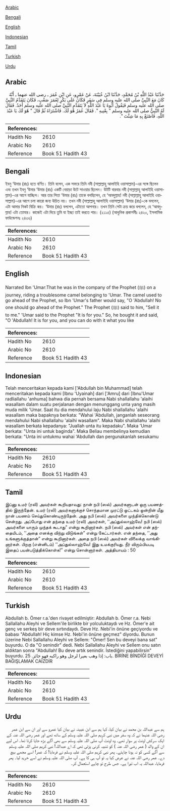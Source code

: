 [Arabic](#arabic)

[Bengali](#bengali)

[English](#english)

[Indonesian](#indonesian)

[Tamil](#tamil)

[Turkish](#turkish)

[Urdu](#urdu)

## Arabic


<div dir="rtl" lang="ar" style={{fontSize:'larger',backgroundColor:'#f8f9fa',padding:20}}>
حَدَّثَنَا عَبْدُ اللَّهِ بْنُ مُحَمَّدٍ، حَدَّثَنَا ابْنُ عُيَيْنَةَ، عَنْ عَمْرٍو، عَنِ ابْنِ عُمَرَ ـ رضى الله عنهما ـ أَنَّهُ كَانَ مَعَ النَّبِيِّ صلى الله عليه وسلم فِي سَفَرٍ فَكَانَ عَلَى بَكْرٍ لِعُمَرَ صَعْبٍ، فَكَانَ يَتَقَدَّمُ النَّبِيَّ صلى الله عليه وسلم فَيَقُولُ أَبُوهُ يَا عَبْدَ اللَّهِ لاَ يَتَقَدَّمِ النَّبِيَّ صلى الله عليه وسلم أَحَدٌ‏.‏ فَقَالَ لَهُ النَّبِيُّ صلى الله عليه وسلم ‏"‏ بِعْنِيهِ ‏"‏‏.‏ فَقَالَ عُمَرُ هُوَ لَكَ‏.‏ فَاشْتَرَاهُ ثُمَّ قَالَ ‏"‏ هُوَ لَكَ يَا عَبْدَ اللَّهِ، فَاصْنَعْ بِهِ مَا شِئْتَ ‏"‏‏.‏
</div>
<div style={{backgroundColor:'#f8f9fa',padding:20, marginBottom: 10}}><table> <thead> <tr> <th>References:</th> <th></th> </tr> </thead> <tbody><tr><td>Hadith No</td><td>2610</td></tr><tr><td>Arabic No</td><td>2610</td></tr><tr><td>Reference</td><td>Book 51 Hadith 43</td></tr></tbody></table></div>

## Bengali


<div dir="ltr" lang="bn" style={{fontSize:'larger',backgroundColor:'#f8f9fa',padding:20}}>
ইবনু ‘উমার (রাঃ) হতে বর্ণিত। তিনি বলেন, এক সফরে তিনি নবী (সাল্লাল্লাহু আলাইহি ওয়াসাল্লাম)-এর সঙ্গে ছিলেন এবং তখন ইবনু ‘উমার ‘উমার (রাঃ) একটি বেয়াড়া উটে সাওয়ার ছিলেন। উটটি বারবার নবী (সাল্লাল্লাহু আলাইহি ওয়াসাল্লাম)-এর আগে যাচ্ছিল। আর তার পিতা ‘উমার (রাঃ) তাকে বলছিলেন, হে ‘আবদুল্লাহ! নবী (সাল্লাল্লাহু আলাইহি ওয়াসাল্লাম)-এর আগে চলা কারো জন্য উচিত নয়। তখন নবী (সাল্লাল্লাহু আলাইহি ওয়াসাল্লাম) ‘উমার (রাঃ)-কে বললেন, এটা আমার নিকট বিক্রি কর। ‘উমার (রাঃ) বললেন, এটাতো আপনার। তখন তিনি সেটা ক্রয় করে বললেন, হে ‘আবদুল্লাহ! এটা তোমার। কাজেই এটা দিয়ে তুমি যা ইচ্ছা তাই করতে পার। (২১১৫) (আধুনিক প্রকাশনীঃ ২৪২০, ইসলামিক ফাউন্ডেশনঃ ২৪৩৬)
</div>
<div style={{backgroundColor:'#f8f9fa',padding:20, marginBottom: 10}}><table> <thead> <tr> <th>References:</th> <th></th> </tr> </thead> <tbody><tr><td>Hadith No</td><td>2610</td></tr><tr><td>Arabic No</td><td>2610</td></tr><tr><td>Reference</td><td>Book 51 Hadith 43</td></tr></tbody></table></div>

## English


<div dir="ltr" lang="en" style={{fontSize:'larger',backgroundColor:'#f8f9fa',padding:20}}>
Narrated Ibn 'Umar:That he was in the company of the Prophet (ﷺ) on a journey, riding a troublesome camel belonging to 'Umar. The camel used to go ahead of the Prophet, so Ibn 'Umar's father would say, "O 'Abdullah! No one should go ahead of the Prophet." The Prophet (ﷺ) said to him, "Sell it to me." 'Umar said to the Prophet "It is for you." So, he bought it and said, "O 'Abdullah! It is for you, and you can do with it what you like
</div>
<div style={{backgroundColor:'#f8f9fa',padding:20, marginBottom: 10}}><table> <thead> <tr> <th>References:</th> <th></th> </tr> </thead> <tbody><tr><td>Hadith No</td><td>2610</td></tr><tr><td>Arabic No</td><td>2610</td></tr><tr><td>Reference</td><td>Book 51 Hadith 43</td></tr></tbody></table></div>

## Indonesian


<div dir="ltr" lang="id" style={{fontSize:'larger',backgroundColor:'#f8f9fa',padding:20}}>
Telah menceritakan kepada kami ['Abdullah bin Muhammad] telah menceritakan kepada kami [Ibnu 'Uyainah] dari ['Amru] dari [Ibnu'Umar radliallahu 'anhuma] bahwa dia pernah bersama Nabi shallallahu 'alaihi wasallam dalam suatu perjalanan dengan menunggang unta yang masih muda milik 'Umar. Saat itu dia mendahului laju Nabi shallallahu 'alaihi wasallam maka bapaknya berkata: "Wahai 'Abdullah, janganlah seseorang mendahului Nabi shallallahu 'alaihi wasallam". Maka Nabi shallallahu 'alaihi wasallam berkata kepadanya: "Juallah unta itu kepadaku". Maka 'Umar berkata: "Unta ini untuk baginda". Maka Beliau membelinya kemudian berkata: "Unta ini untukmu wahai 'Abdullah dan pergunakanlah sesukamu
</div>
<div style={{backgroundColor:'#f8f9fa',padding:20, marginBottom: 10}}><table> <thead> <tr> <th>References:</th> <th></th> </tr> </thead> <tbody><tr><td>Hadith No</td><td>2610</td></tr><tr><td>Arabic No</td><td>2610</td></tr><tr><td>Reference</td><td>Book 51 Hadith 43</td></tr></tbody></table></div>

## Tamil


<div dir="ltr" lang="ta" style={{fontSize:'larger',backgroundColor:'#f8f9fa',padding:20}}>
இப்னு உமர் (ரலி) அவர்கள் கூறியதாவது: நான் நபி (ஸல்) அவர்களுடன் ஒரு பயணத்தில் இருந்தேன். உமர் (ரலி) அவர்களுக்குச் சொந்தமான முரட்டு ஒட்டகம் ஒன்றின் மீது நான் பயணம் செய்துகொண்டிருந்தேன். அது நபி (ஸல்) அவர்களை முந்திக்கொண்டு சென்றது. அப்போது என் தந்தை உமர் (ரலி) அவர்கள், ‘‘அப்துல்லாஹ்வே! நபி (ஸல்) அவர்களை யாரும் முந்தக் கூடாது” என்று கூறினார்கள். நபி (ஸல்) அவர்கள் என் தந்தையிடம், ‘‘அதை எனக்கு விற்று விடுங்கள்” என்று கேட்டார்கள். என் தந்தை, ‘‘அது உங்களுக்குத்தான்” என்று கூறினார்கள். அதை நபி (ஸல்) அவர்கள் விலைக்கு வாங்கினார்கள். பிறகு (என்னிடம்) ‘‘அப்துல்லாஹ்வே! இது உமக்குரியது. நீர் விரும்பியபடி இதைப் பயன்படுத்திக்கொள்க!” என்று சொன்னார்கள். அத்தியாயம் : 50
</div>
<div style={{backgroundColor:'#f8f9fa',padding:20, marginBottom: 10}}><table> <thead> <tr> <th>References:</th> <th></th> </tr> </thead> <tbody><tr><td>Hadith No</td><td>2610</td></tr><tr><td>Arabic No</td><td>2610</td></tr><tr><td>Reference</td><td>Book 51 Hadith 43</td></tr></tbody></table></div>

## Turkish


<div dir="ltr" lang="tr" style={{fontSize:'larger',backgroundColor:'#f8f9fa',padding:20}}>
Abdullah b. Ömer r.a.'den rivayet edilmiştir: Abdullah b. Ömer r.a. Nebi Sallallahu Aleyhi ve Sellem'ile birlikte bir yolculuktaydı ve Hz. Ömer'e ait genç ve serkeş bir deve sırtındaydı. Deve Hz. Nebi'in önüne geçiyordu ve babası "Abdullah! Hiç kimse Hz. Nebi'in önüne geçmez" diyordu. Bunun üzerine Nebi Sallallahu Aleyhi ve Sellem: "Ömer! Sen bu deveyi bana sat" buyurdu. O da "O senindir" dedi. Nebi Sallallahu Aleyhi ve Sellem onu satın aldıktan sonra "Abdullah! Bu deve artık senindir. İstediğini yapabilirsin" buyurdu. باب: إذا وهب بعيرا لرجل وهو راكبه فهو جائز. 25. BİRİNE BİNDİĞİ DEVEYİ BAĞIŞLAMAK CAİZDİR
</div>
<div style={{backgroundColor:'#f8f9fa',padding:20, marginBottom: 10}}><table> <thead> <tr> <th>References:</th> <th></th> </tr> </thead> <tbody><tr><td>Hadith No</td><td>2610</td></tr><tr><td>Arabic No</td><td>2610</td></tr><tr><td>Reference</td><td>Book 51 Hadith 43</td></tr></tbody></table></div>

## Urdu


<div dir="rtl" lang="ur" style={{fontSize:'larger',backgroundColor:'#f8f9fa',padding:20}}>
ہم سے عبداللہ بن محمد نے بیان کیا، کہا ہم سے ابن عیینہ نے بیان کیا عمرو سے اور ان سے ابن عمر رضی اللہ عنہما نے کہ وہ سفر میں نبی کریم صلی اللہ علیہ وسلم کے ساتھ تھے اور عمر رضی اللہ عنہ کے ایک سرکش اونٹ پر سوار تھے۔ وہ اونٹ آپ صلی اللہ علیہ وسلم سے بھی آگے بڑھ جایا کرتا تھا۔ اس لیے ان کے والد ( عمر رضی اللہ عنہ ) کو تنبیہ کرنی پڑتی تھی کہ اے عبداللہ! نبی کریم صلی اللہ علیہ وسلم سے آگے کسی کو نہ ہونا چاہئے۔ پھر نبی کریم صلی اللہ علیہ وسلم نے فرمایا! کہ عمر! اسے مجھے بیچ دے۔ عمر رضی اللہ عنہ نے عرض کیا یہ تو آپ ہی کا ہے۔ آپ صلی اللہ علیہ وسلم نے اسے خرید لیا۔ پھر فرمایا، عبداللہ یہ اب تیرا ہے۔ جس طرح تو چاہے استعمال کر۔
</div>
<div style={{backgroundColor:'#f8f9fa',padding:20, marginBottom: 10}}><table> <thead> <tr> <th>References:</th> <th></th> </tr> </thead> <tbody><tr><td>Hadith No</td><td>2610</td></tr><tr><td>Arabic No</td><td>2610</td></tr><tr><td>Reference</td><td>Book 51 Hadith 43</td></tr></tbody></table></div>